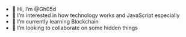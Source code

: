 - 👋 Hi, I’m @Gh05d
- 👀 I’m interested in how technology works and JavaScript especially
- 🌱 I’m currently learning Blockchain
- 💞️ I’m looking to collaborate on some hidden things

<!---
Gh05d/Gh05d is a ✨ special ✨ repository because its `README.md` (this file) appears on your GitHub profile.
You can click the Preview link to take a look at your changes.
--->
